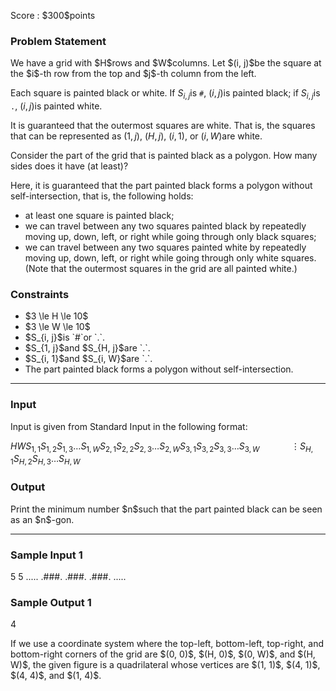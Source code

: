 
<div>

<span>

<span>

<p>
Score : $300$points
</p>

<div>

<section>

### **Problem Statement**

<p>
We have a grid with $H$rows and $W$columns. Let $(i, j)$be the square at the $i$-th row from the top and $j$-th column from the left.

Each square is painted black or white. If $S_{i, j}$is `#`, $(i, j)$is painted black; if $S_{i, j}$is `.`, $(i, j)$is painted white.

It is guaranteed that the outermost squares are white. That is, the squares that can be represented as $(1, j)$, $(H, j)$, $(i, 1)$, or $(i, W)$are white.
</p>

<p>
Consider the part of the grid that is painted black as a polygon. How many sides does it have (at least)? 
</p>

<p>
Here, it is guaranteed that the part painted black forms a polygon without self-intersection, that is, the following holds:
</p>

<ul>

<li>
at least one square is painted black;
</li>

<li>
we can travel between any two squares painted black by repeatedly moving up, down, left, or right while going through only black squares;
</li>

<li>
we can travel between any two squares painted white by repeatedly moving up, down, left, or right while going through only white squares. (Note that the outermost squares in the grid are all painted white.)
</li>

</ul>

</section>

</div>

<div>

<section>

### **Constraints**

<ul>

<li>
$3 \le H \le 10$
</li>

<li>
$3 \le W \le 10$
</li>

<li>
$S_{i, j}$is `#`or `.`.
</li>

<li>
$S_{1, j}$and $S_{H, j}$are `.`.
</li>

<li>
$S_{i, 1}$and $S_{i, W}$are `.`.
</li>

<li>
The part painted black forms a polygon without self-intersection.
</li>

</ul>

</section>

</div>

---

<div>

<div>

<section>

### **Input**

<p>
Input is given from Standard Input in the following format:
</p>

<div>

$H$$W$$S_{1, 1} S_{1, 2} S_{1, 3} \dots S_{1, W}$$S_{2, 1} S_{2, 2} S_{2, 3} \dots S_{2, W}$$S_{3, 1} S_{3, 2} S_{3, 3} \dots S_{3, W}$$\hspace{40pt} \vdots$$S_{H, 1} S_{H, 2} S_{H, 3} \dots S_{H, W}$
</div>

</section>

</div>

<div>

<section>

### **Output**

<p>
Print the minimum number $n$such that the part painted black can be seen as an $n$-gon.
</p>

</section>

</div>

</div>

---

<div>

<section>

### **Sample Input 1**

<div>

5 5
.....
.###.
.###.
.###.
.....

</div>

</section>

</div>

<div>

<section>

### **Sample Output 1**

<div>

4

</div>

<p>
If we use a coordinate system where the top-left, bottom-left, top-right, and bottom-right corners of the grid are $(0, 0)$, $(H, 0)$, $(0, W)$, and $(H, W)$, the given figure is a quadrilateral whose vertices are $(1, 1)$, $(4, 1)$, $(4, 4)$, and $(1, 4)$.
</p>

</section>

</div>

</span>

</span>

</div>
